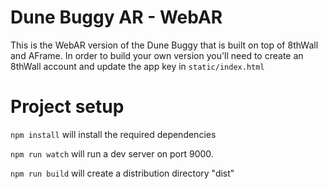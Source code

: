 # Dune Buggy AR - WebAR
This is the WebAR version of the Dune Buggy that is built on top of 8thWall and AFrame. In order to build your own version you'll need to create an 8thWall account and update the app key in `static/index.html`

# Project setup

`npm install` will install the required dependencies

`npm run watch` will run a dev server on port 9000.

`npm run build` will create a distribution directory "dist"
